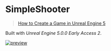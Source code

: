 # SimpleShooter

> [How to Create a Game in Unreal Engine 5](https://www.youtube.com/watch?v=ITCWa3oLNAQ)

Built with *Unreal Engine 5.0.0 Early Access 2*.

[![preview](https://user-images.githubusercontent.com/9247261/133934481-ab61820e-e66e-4ae7-bcaf-e5905e49e2e2.jpg)](https://user-images.githubusercontent.com/9247261/133934333-1913cfcc-4402-45a8-b09e-7c06fce49d1c.mp4)
